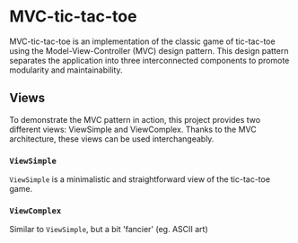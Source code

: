# MVC-tic-tac-toe

MVC-tic-tac-toe is an implementation of the classic game of tic-tac-toe using the Model-View-Controller (MVC) design pattern. This design pattern separates the application into three interconnected components to promote modularity and maintainability.

## Views

To demonstrate the MVC pattern in action, this project provides two different views: ViewSimple and ViewComplex. Thanks to the MVC architecture, these views can be used interchangeably.

### `ViewSimple`
`ViewSimple` is a minimalistic and straightforward view of the tic-tac-toe game. 

### `ViewComplex`
Similar to `ViewSimple`, but a bit 'fancier' (eg. ASCII art)
